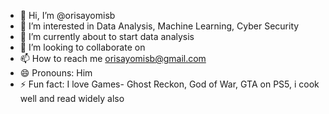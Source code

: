 - 👋 Hi, I’m @orisayomisb
- 👀 I’m interested in Data Analysis, Machine Learning, Cyber Security
- 🌱 I’m currently about to start data analysis
- 💞️ I’m looking to collaborate on 
- 📫 How to reach me orisayomisb@gmail.com
- 😄 Pronouns: Him
- ⚡ Fun fact: I love Games- Ghost Reckon, God of War, GTA on PS5, i cook well and read widely also

<!---
orisayomisb/orisayomisb is a ✨ special ✨ repository because its `README.md` (this file) appears on your GitHub profile.
You can click the Preview link to take a look at your changes.
--->
